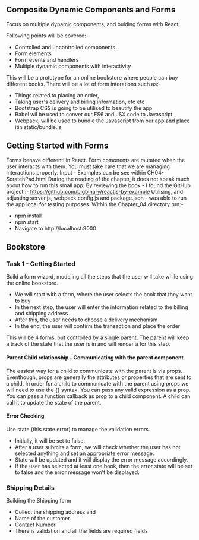 ## Composite Dynamic Components and Forms

Focus on multiple dynamic components, and bulding forms with React.

Following points will be covered:-
* Controlled and uncontrolled components
* Form elements
* Form events and handlers
* Multiple dynamic components with interactivity

This will be a prototype for an online bookstore where people can buy different books.
There will be a lot of form interations such as:-
* Things related to placing an order, 
* Taking user's delivery and billing information, etc etc
* Bootstrap CSS is going to be utilised to beautify the app
* Babel wil be used to conver our ES6 and JSX code to Javascript
* Webpack, will be used to bundle the Javascript from our app and place itin static/bundle.js

## Getting Started with Forms
Forms behave differentl in React.  Form comonents are mutated when the user interacts with them. You must take care that we are managing interactions properly.
Input - Examples can be see within CH04-ScratchPad.html
During the reading of the chapter, it does not speak much about how to run this small app.
By reviewing the book - I found the GitHub project :- https://github.com/bigbinary/reactjs-by-example
Utilising, and adjusting server.js, webpack.config.js and package.json - was able to run the app local for testing purposes.
Within the Chapter_04 directory run:-
* npm install
* npm start
* Navigate to http://localhost:9000

## Bookstore
### Task 1 - Getting Started
Build a form wizard, modeling all the steps that the user will take while using the online bookstore.
- We will start with a form, where the user selects the book that they want to buy
- In the next step, the user will enter the information related to the billing and shipping address
- After this, the user needs to choose a delivery mechanism
- In the end, the user will confirm the transaction and place the order

This will be 4 forms, but controlled by a single parent.
The parent will keep a track of the state that the user is in and will render a for this step.
#### Parent Child relationship - Communicating with the parent component.
The easiest way for a child to communicate with the parent is via props.
Eventhough, props are generally the attributes or properties that are sent to a child.
In order for a child to communicate with the parent using props we will need to use the   {} syntax. 
You can pass any valid expression as a prop. You can pass a function callback as prop to a child component. A child can call it to update the state of the parent.

#### Error Checking
Use state (this.state.error) to manage the validation errors. 
- Initially, it will be set to false. 
- After a user submits a form, we will check whether the user has not selected anything and set an appropriate error message. 
- State will be updated and it will display the error message accordingly. 
- If the user has selected at least one book, then the error state will be set to false and the error message won't be displayed.

### Shipping Details
Building the Shipping form
- Collect the shipping address and 
- Name of the customer.
- Contact Number
- There is validation and all the  fields are required fields